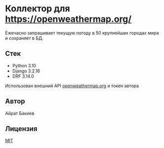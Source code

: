 # Коллектор для https://openweathermap.org/

Ежечасно запрашивает текущую погоду в 50 крупнейших городах мира и сохраняет в БД.  

## Стек

- Python 3.10
- Django 3.2.16
- DRF 3.14.0

Использован внешний API [openweathermap.org](https://openweathermap.org/) и токен автора

## Автор

Айрат Бакиев

## Лицензия

[MIT]((./LICENSE))